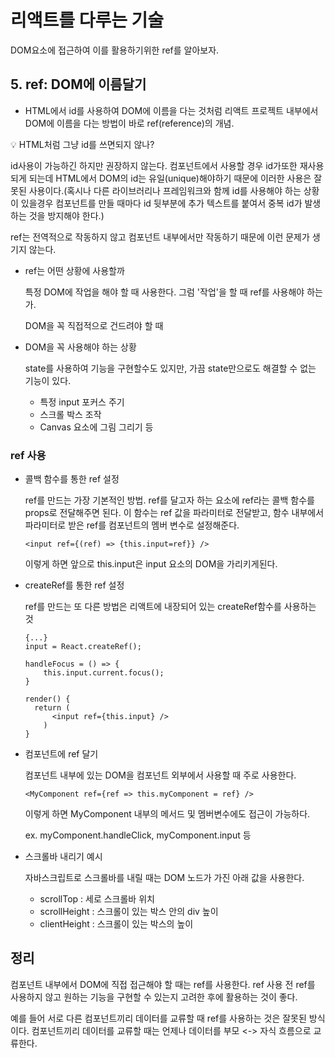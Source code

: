 # 리액트를 다루는 기술

DOM요소에 접근하여 이를 활용하기위한 ref를 알아보자.

## 5. ref: DOM에 이름달기

- HTML에서 id를 사용하여 DOM에 이름을 다는 것처럼 리액트 프로젝트 내부에서 DOM에 이름을 다는 방법이 바로 ref(reference)의 개념.

:bulb: HTML처럼 그냥 id를 쓰면되지 않나?

id사용이 가능하긴 하지만 권장하지 않는다. 컴포넌트에서 사용할 경우 id가또한 재사용되게 되는데 HTML에서 DOM의 id는 유일(unique)해야하기 때문에 이러한 사용은 잘못된 사용이다.(혹시나 다른 라이브러리나 프레임워크와 함께 id를 사용해야 하는 상황이 있을경우 컴포넌트를 만들 때마다 id 뒷부분에 추가 텍스트를 붙여서 중복 id가 발생하는 것을 방지해야 한다.)

ref는 전역적으로 작동하지 않고 컴포넌트 내부에서만 작동하기 때문에 이런 문제가 생기지 않는다.

- ref는 어떤 상황에 사용할까

  특정 DOM에 작업을 해야 할 때 사용한다. 그럼 '작업'을 할 때 ref를 사용해야 하는가.

  DOM을 꼭 직접적으로 건드려야 할 때

- DOM을 꼭 사용해야 하는 상황

  state를 사용하여 기능을 구현할수도 있지만, 가끔 state만으로도 해결할 수 없는 기능이 있다.

  - 특정 input 포커스 주기
  - 스크롤 박스 조작
  - Canvas 요소에 그림 그리기 등

### ref 사용

- 콜백 함수를 통한 ref 설정

  ref를 만드는 가장 기본적인 방법. ref를 달고자 하는 요소에 ref라는 콜백 함수를 props로 전달해주면 된다. 이 함수는 ref 값을 파라미터로 전달받고, 함수 내부에서 파라미터로 받은 ref를 컴포넌트의 멤버 변수로 설정해준다.

  ```react
  <input ref={(ref) => {this.input=ref}} />
  ```

  이렇게 하면 앞으로 this.input은 input 요소의 DOM을 가리키게된다.

- createRef를 통한 ref 설정

  ref를 만드는 또 다른 방법은 리액트에 내장되어 있는 createRef함수를 사용하는 것

  ```react
  {...}
  input = React.createRef();
  
  handleFocus = () => {
      this.input.current.focus();
  }
  
  render() {
  	return (
      	<input ref={this.input} />
      )
  }
  ```

- 컴포넌트에 ref 달기

  컴포넌트 내부에 있는 DOM을 컴포넌트 외부에서 사용할 때 주로 사용한다.

  ```react
  <MyComponent ref={ref => this.myComponent = ref} />
  ```

  이렇게 하면 MyComponent 내부의 메서드 및 멤버변수에도 접근이 가능하다.

  ex. myComponent.handleClick, myComponent.input 등

- 스크롤바 내리기 예시

  자바스크립트로 스크롤바를 내릴 때는 DOM 노드가 가진 아래 값을 사용한다.

  - scrollTop : 세로 스크롤바 위치
  - scrollHeight : 스크롤이 있는 박스 안의 div 높이
  - clientHeight : 스크롤이 있는 박스의 높이

## 정리

컴포넌트 내부에서 DOM에 직접 접근해야 할 때는 ref를 사용한다. ref 사용 전 ref를 사용하지 않고 원하는 기능을 구현할 수 있는지 고려한 후에 활용하는 것이 좋다.

예를 들어 서로 다른 컴포넌트끼리 데이터를 교류할 때 ref를 사용하는 것은 잘못된 방식이다. 컴포넌트끼리 데이터를 교류할 때는 언제나 데이터를 부모 <-> 자식 흐름으로 교류한다.



